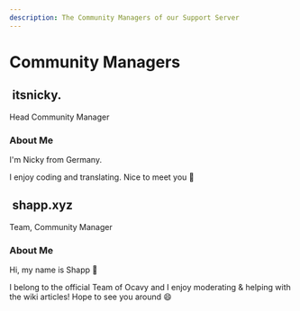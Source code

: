 ```yaml
---
description: The Community Managers of our Support Server
---
```


# Community Managers

## <img src="https://cdn.discordapp.com/avatars/729343563401265193/009ddbb31824dca131de2d433b1d2ddb.png" alt="" data-size="line"> itsnicky.

Head Community Manager

### About Me

I'm Nicky from Germany.

I enjoy coding and translating. Nice to meet you 👋

## <img src="https://cdn.discordapp.com/embed/avatars/1.png" alt="" data-size="line"> shapp.xyz

Team, Community Manager

### About Me

Hi, my name is Shapp 👋

I belong to the official Team of Ocavy and I enjoy moderating & helping with the wiki articles! Hope to see you around 😄
